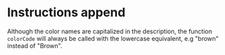 # Instructions append

Although the color names are capitalized in the description, the function `colorCode` will always be called with the lowercase equivalent, e.g "brown" instead of "Brown".
